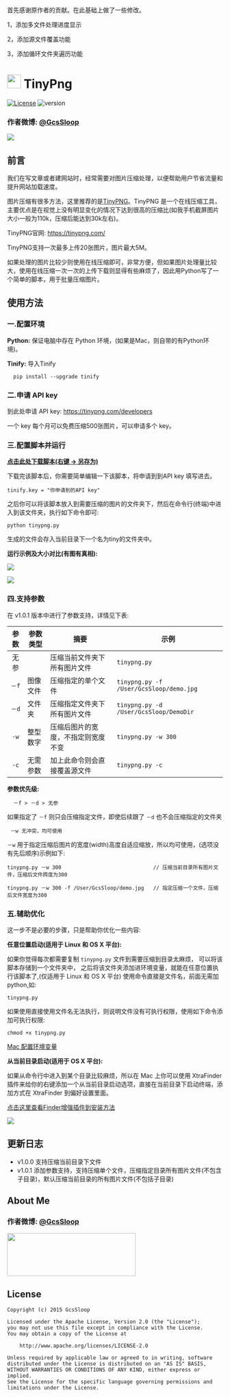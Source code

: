 首先感谢原作者的贡献。在此基础上做了一些修改。

1，添加多文件处理进度显示

2，添加源文件覆盖功能

3，添加循环文件夹遍历功能


# <img src="http://ww1.sinaimg.cn/large/005Xtdi2jw1f4v3ht2r2ij3074074jrl.jpg" width=32 /> TinyPng
[![License](https://img.shields.io/badge/license-Apache%202-green.svg)](https://www.apache.org/licenses/LICENSE-2.0)
![version](https://img.shields.io/badge/version-1.0.1-brightgreen.svg)

### 作者微博: [@GcsSloop](http://weibo.com/GcsSloop)

![](http://ww4.sinaimg.cn/large/005Xtdi2gw1f4kksnoy72j313y07yjuk.jpg)

## 前言
我们在写文章或者建网站时，经常需要对图片压缩处理，以便帮助用户节省流量和提升网站加载速度。

图片压缩有很多方法，这里推荐的是[TinyPNG](https://tinypng.com/)。TinyPNG 是一个在线压缩工具，主要优点是在视觉上没有明显变化的情况下达到很高的压缩比(如我手机截屏图片大小一般为110k，压缩后能达到30k左右)。

TinyPNG官网: https://tinypng.com/

>
TinyPNG支持一次最多上传20张图片，图片最大5M。

如果处理的图片比较少则使用在线压缩即可，非常方便，但如果图片处理量比较大，使用在线压缩一次一次的上传下载则显得有些麻烦了，因此用Python写了一个简单的脚本，用于批量压缩图片。

## 使用方法

### 一.配置环境

**Python:** 保证电脑中存在 Python 环境，(如果是Mac，则自带的有Python环境)。

**Tinify:** 导入Tinify
```
  pip install --upgrade tinify
```

### 二.申请 API key

到此处申请 API key: https://tinypng.com/developers

>
一个 key 每个月可以免费压缩500张图片，可以申请多个 key。

### 三.配置脚本并运行

**[点击此处下载脚本(右键 -> 另存为)](https://raw.githubusercontent.com/GcsSloop/TinyPng/master/tinypng.py)**

下载完该脚本后，你需要简单编辑一下该脚本，将申请到到API key 填写进去。

```
tinify.key = "你申请到的API key"
```

之后你可以将该脚本放入到需要压缩的图片的文件夹下，然后在命令行(终端)中进入到该文件夹，执行如下命令即可:

```
python tinypng.py
```

生成的文件会存入当前目录下一个名为tiny的文件夹中。

**运行示例及大小对比(有图有真相):**

![](http://ww3.sinaimg.cn/large/005Xtdi2jw1f4mdtld2r9j30rs0hctcc.jpg)

![](http://ww2.sinaimg.cn/large/005Xtdi2jw1f4mdy2e8zjj30rs0hcwir.jpg)

### 四.支持参数

在 v1.0.1 版本中进行了参数支持，详情见下表:

参数  | 参数类型 | 摘要                               | 示例
:----:|----------|------------------------------------|-----------------------------
 无参 |          | 压缩当前文件夹下所有图片文件       | `tinypng.py` 
`－f` | 图像文件 | 压缩指定的单个文件                 | `tinypng.py -f /User/GcsSloop/demo.jpg`
`－d` | 文件夹   | 压缩指定文件夹下所有图片文件       | `tinypng.py -d /User/GcsSloop/DemoDir`
 `-w` | 整型数字 | 压缩后图片的宽度，不指定则宽度不变 | `tinypng.py -w 300`
 `-c` | 无需参数 | 加上此命令则会直接覆盖源文件  | `tinypng.py -c`

**参数优先级:**
```
  －f > －d > 无参
```
如果指定了 `－f` 则只会压缩指定文件，即使后续跟了 `－d` 也不会压缩指定的文件夹

```
 －w 无冲突，均可使用
```

`－w` 用于指定压缩后图片的宽度(width)高度自适应缩放，所以均可使用，(选项没有先后顺序)示例如下:

```
tinypng.py －w 300                              // 压缩当前目录所有图片文件，压缩后文件跨度为300

tinypng.py －w 300 -f /User/GcsSloop/demo.jpg   // 指定压缩一个文件，压缩后文件宽度为300
```

### 五.辅助优化

这一步不是必要的步骤，只是帮助你优化一些内容:

**任意位置启动(适用于 Linux 和 OS X 平台):**

如果你觉得每次都需要复制 `tinypng.py` 文件到需要压缩到目录太麻烦， 可以将该脚本存储到一个文件夹中， 之后将该文件夹添加进环境变量，就能在任意位置执行该脚本了,(仅适用于 Linux 和 OS X 平台)
使用命令直接是文件名，前面无需加python,如:
```
tinypng.py
```

如果使用直接使用文件名无法执行，则说明文件没有可执行权限，使用如下命令添加可执行权限:
```
chmod +x tinypng.py
```

[Mac 配置环境变量](https://github.com/GcsSloop/MacDeveloper/blob/master/Skill/Path.md)


**从当前目录启动(适用于 OS X 平台):**

如果从命令行中进入到某个目录比较麻烦，所以在 Mac 上你可以使用 XtraFinder 插件来给你的右键添加一个从当前目录启动选项，直接在当前目录下启动终端，添加方式在 XtraFinder 到偏好设置里面。

[点击这里查看Finder增强插件到安装方法](https://github.com/GcsSloop/MacDeveloper/blob/master/Tools/XtraFinder.md)

![](http://ww3.sinaimg.cn/large/005Xtdi2gw1f4kl9j34vij30rs0hcabg.jpg)

## 更新日志

* v1.0.0 支持压缩当前目录下文件
* v1.0.1 添加参数支持，支持压缩单个文件，压缩指定目录所有图片文件(不包含子目录)，默认压缩当前目录的所有图片文件(不包括子目录)

## About Me

### 作者微博: [@GcsSloop](http://weibo.com/GcsSloop)

<a href="https://github.com/GcsSloop/README/blob/master/README.md" target="_blank"> <img src="http://ww4.sinaimg.cn/large/005Xtdi2gw1f1qn89ihu3j315o0dwwjc.jpg" width=300 height=100 /> </a>


## License
```
Copyright (c) 2015 GcsSloop

Licensed under the Apache License, Version 2.0 (the "License");
you may not use this file except in compliance with the License.
You may obtain a copy of the License at

    http://www.apache.org/licenses/LICENSE-2.0

Unless required by applicable law or agreed to in writing, software
distributed under the License is distributed on an "AS IS" BASIS,
WITHOUT WARRANTIES OR CONDITIONS OF ANY KIND, either express or implied.
See the License for the specific language governing permissions and
limitations under the License.
```

